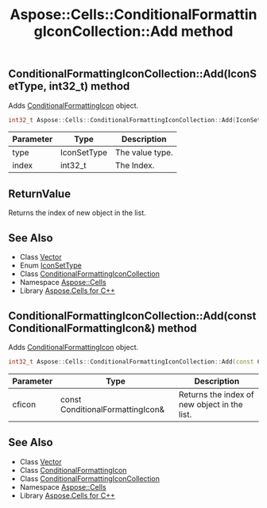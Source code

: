 ﻿---
title: Aspose::Cells::ConditionalFormattingIconCollection::Add method
linktitle: Add
second_title: Aspose.Cells for C++ API Reference
description: 'Aspose::Cells::ConditionalFormattingIconCollection::Add method. Adds ConditionalFormattingIcon object in C++.'
type: docs
weight: 700
url: /cpp/aspose.cells/conditionalformattingiconcollection/add/
---
## ConditionalFormattingIconCollection::Add(IconSetType, int32_t) method


Adds [ConditionalFormattingIcon](../../conditionalformattingicon/) object.

```cpp
int32_t Aspose::Cells::ConditionalFormattingIconCollection::Add(IconSetType type, int32_t index)
```


| Parameter | Type | Description |
| --- | --- | --- |
| type | IconSetType | The value type. |
| index | int32_t | The Index. |

## ReturnValue

Returns the index of new object in the list.

## See Also

* Class [Vector](../../vector/)
* Enum [IconSetType](../../iconsettype/)
* Class [ConditionalFormattingIconCollection](../)
* Namespace [Aspose::Cells](../../)
* Library [Aspose.Cells for C++](../../../)
## ConditionalFormattingIconCollection::Add(const ConditionalFormattingIcon\&) method


Adds [ConditionalFormattingIcon](../../conditionalformattingicon/) object.

```cpp
int32_t Aspose::Cells::ConditionalFormattingIconCollection::Add(const ConditionalFormattingIcon &cficon)
```


| Parameter | Type | Description |
| --- | --- | --- |
| cficon | const ConditionalFormattingIcon\& | Returns the index of new object in the list. |

## See Also

* Class [Vector](../../vector/)
* Class [ConditionalFormattingIcon](../../conditionalformattingicon/)
* Class [ConditionalFormattingIconCollection](../)
* Namespace [Aspose::Cells](../../)
* Library [Aspose.Cells for C++](../../../)
